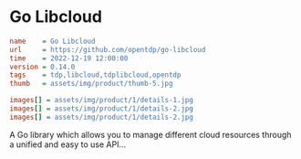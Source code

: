 # Go Libcloud

```ini
name    = Go Libcloud
url     = https://github.com/opentdp/go-libcloud
time    = 2022-12-19 12:00:00
version = 0.14.0
tags    = tdp,libcloud,tdplibcloud,opentdp
thumb   = assets/img/product/thumb-5.jpg

images[] = assets/img/product/1/details-1.jpg
images[] = assets/img/product/1/details-2.jpg
images[] = assets/img/product/1/details-2.jpg
```

A Go library which allows you to manage different cloud resources through a unified and easy to use API...
